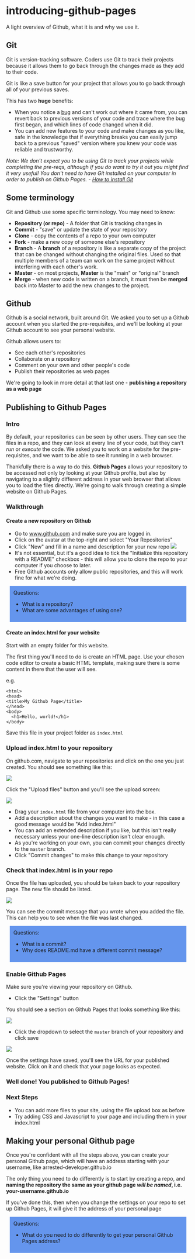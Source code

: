 # introducing-github-pages
A light overview of Github, what it is and why we use it.

## Git

Git is version-tracking software. Coders use Git to track their projects because it allows them to go back through the changes made as they add to their code.

Git is like a save button for your project that allows you to go back through all of your previous saves.

This has two **huge** benefits:
* When you notice a [bug](https://www.atlasobscura.com/places/grace-hoppers-bug) and can't work out where it came from, you can revert back to previous versions of your code and trace where the bug first began, and which lines of code changed when it did.
* You can add new features to your code and make changes as you like, safe in the knowledge that if everything breaks you can easily jump back to a previous "saved" version where you knew your code was reliable and trustworthy.

_Note: We don't expect you to be using Git to track your projects while completing the pre-reqs, although if you do want to try it out you might find it very useful! You don't need to have Git installed on your computer in order to publish on Github Pages. - [How to install Git](https://git-scm.com/book/en/v2/Getting-Started-Installing-Git)_

## Some terminology

Git and Github use some specific terminology. You may need to know:

* **Repository (or repo)** - A folder that Git is tracking changes in
* **Commit** - "save" or update the state of your repository
* **Clone** - copy the contents of a repo to your own computer
* **Fork** - make a new copy of someone else's repository
* **Branch** - A **branch** of a repository is like a separate copy of the project that can be changed without changing the original files. Used so that multiple members of a team can work on the same project without interfering with each other's work.
* **Master** - on most projects, **Master** is the "main" or "original" branch
* **Merge** - when new code is written on a branch, it must then be **merged** back into Master to add the new changes to the project.

## Github

Github is a social network, built around Git. We asked you to set up a Github account when you started the pre-requisites, and we'll be looking at your Github account to see your personal website.

Github allows users to:
* See each other's repositories
* Collaborate on a repository
* Comment on your own and other people's code
* Publish their repositories as web pages

We're going to look in more detail at that last one - **publishing a repository as a web page**

## Publishing to Github Pages

### Intro

By default, your repositories can be seen by other users. They can see the files in a repo, and they can look at every line of your code, but they can't *run* or *execute* the code. We asked you to work on a website for the pre-requisites, and we want to be able to see it running in a web browser.

Thankfully there is a way to do this. **Github Pages** allows your repository to be accessed not only by looking at your Github profile, but also by navigating to a slightly different address in your web browser that allows you to load the files directly. We're going to walk through creating a simple website on Github Pages.

### Walkthrough

#### Create a new repository on Github

* Go to www.github.com and make sure you are logged in.
* Click on the avatar at the top-right and select "Your Repositories"
* Click "New" and fill in a name and description for your new repo
![](https://i.imgur.com/zkjAJdK.png)
* It's not essential, but it's a good idea to tick the "Initialize this repository with a README" checkbox - this will allow you to clone the repo to your computer if you choose to later.
* Free Github accounts only allow public repositories, and this will work fine for what we're doing.

<div style="background:cornflowerblue;padding:10px;margin:10px">
Questions:
<ul>
    <li>What is a repository?</li>
    <li>What are some advantages of using one?</li>
</ul>
</div>

#### Create an index.html for your website

Start with an empty folder for this website.

The first thing you'll need to do is create an HTML page. Use your chosen code editor to create a basic HTML template, making sure there is some content in there that the user will see.

e.g.

```
<html>
<head>
<title>My Github Page</title>
</head>
<body>
  <h1>Hello, world!</h1>
</body>
```

Save this file in your project folder as `index.html`

### Upload index.html to your repository

On github.com, navigate to your repositories and click on the one you just created. You should see something like this:

![](https://i.imgur.com/kG87TUl.png)

Click the "Upload files" button and you'll see the upload screen:

![](https://i.imgur.com/ab19r35.png)

* Drag your `index.html` file from your computer into the box.
* Add a description about the changes you want to make - in this case a good message would be "Add index.html"
* You can add an extended description if you like, but this isn't really necessary unless your one-line description isn't clear enough.
* As you're working on your own, you can commit your changes directly to the `master` branch.
* Click "Commit changes" to make this change to your repository

### Check that index.html is in your repo

Once the file has uploaded, you should be taken back to your repository page. The new file should be listed.

![](https://i.imgur.com/aw1NnBI.png)

You can see the commit message that you wrote when you added the file. This can help you to see when the file was last changed.

<div style="background:cornflowerblue;padding:10px;margin:10px">
Questions:
<ul>
    <li>What is a commit?</li>
    <li>Why does README.md have a different commit message?</li>
</ul>
</div>

### Enable Github Pages

Make sure you're viewing your repository on Github.

* Click the "Settings" button

You should see a section on Github Pages that looks something like this:

![](https://i.imgur.com/8OJeZ3s.png)

* Click the dropdown to select the `master` branch of your repository and click save

![](https://i.imgur.com/3hj0uhK.png)

Once the settings have saved, you'll see the URL for your published website. Click on it and check that your page looks as expected.

### Well done! You published to Github Pages!

### Next Steps

* You can add more files to your site, using the file upload box as before
* Try adding CSS and Javascript to your page and including them in your index.html

## Making your personal Github page

Once you're confident with all the steps above, you can create your personal Github page, which will have an address starting with your username, like arrested-developer.github.io

The only thing you need to do differently is to start by creating a repo, and **naming the repository the same as your github page _will be named_, i.e. your-username.github.io**

If you've done this, then when you change the settings on your repo to set up Github Pages, it will give it the address of your personal page

<div style="background:cornflowerblue;padding:10px;margin:10px">
Questions:
<ul>
    <li>What do you need to do differently to get your personal Github Pages address?</li>
</ul>
</div>

